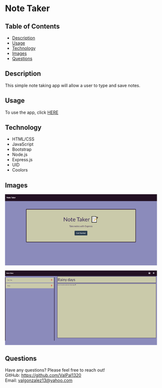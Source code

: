 # Note Taker 

## Table of Contents
  * [Description](#description)
  * [Usage](#usage)
  * [Technology](#technology)
  * [Images](#images)
  * [Questions](#questions)

## Description
This simple note taking app will allow a user to type and save notes.


## Usage
To use the app, click [HERE](https://vgonzalez-note-taker.herokuapp.com/)

## Technology
  * HTML/CSS
  * JavaScript
  * Bootstrap
  * Node.js
  * Express.js
  * UID
  * Coolors

## Images

![Note Taker front page](/img/main_page_screenshot.PNG)

![Note Taker note page](/img/notes-page.PNG)


## Questions
Have any questions? Please feel free to reach out!  
GitHub: https://github.com/ValPal1320  
Email: valgonzalez13@yahoo.com